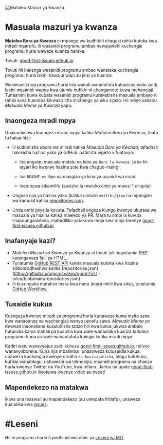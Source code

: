 ![Matoleo Mazuri ya Kwanza](https://github.com/Krishna01work/good-first-issues.github.io/blob/f5ac4b7f8543913637057e166638f1735512434c/assets/github/social-preview.png)

# Masuala mazuri ya kwanza

**Matoleo Bora ya Kwanza** ni mpango wa kudhibiti chaguzi rahisi kutoka kwa miradi maarufu, ili wasanidi programu ambao hawajawahi kuchangia programu huria waweze kuanza haraka.

Tovuti: [good-first-issues.github.io](https://good-first-issues.github.io)

Tovuti hii inalenga wasanidi programu ambao wanataka kuchangia programu huria lakini hawajui wapi au jinsi ya kuanza.

Wasimamizi wa programu huria kila wakati wanatafuta kuhusisha watu zaidi, lakini wasanidi wapya kwa ujumla hufikiri ni changamoto kuwa mchangiaji. Tunaamini kuwa kupata wasanidi programu kurekebisha masuala ambayo ni rahisi sana huondoa kikwazo cha michango ya siku zijazo. Hii ndiyo sababu *Masuala Mema ya Kwanza* yapo.

## Inaongeza mradi mpya

Unakaribishwa kuongeza mradi mpya katika *Matoleo Bora ya Kwanza*, fuata tu hatua hizi:

- Ili kudumisha ubora wa miradi katika *Masuala Bora ya Kwanza*, tafadhali hakikisha hazina yako ya GitHub inatimiza vigezo vifuatavyo:

     - Ina angalau masuala matatu na lebo ya `bora la kwanza`. Lebo hii tayari iko kwenye hazina zote kwa chaguo-msingi.

     - Ina `README.md` iliyo na maagizo ya kina ya usanidi wa mradi

     - Inatunzwa kikamilifu (sasisho la mwisho chini ya mwezi 1 uliopita)

- Ongeza njia ya hazina yako (katika umbizo `mmiliki/jina` na mpangilio wa kamusi) katika [repositories.json](https://github.com/gomzyakov/good-first-issue/blob/main/repositories.json).

- Unda ombi jipya la kuvuta. Tafadhali ongeza kiungo kwenye ukurasa wa masuala ya hazina katika maelezo ya PR. Mara tu ombi la kuvuta linapounganishwa, mabadiliko yatakuwa moja kwa moja kwenye [good-first-issues.github.io](https://good-first-issues.github.io).

## Inafanyaje kazi?

- *Matoleo Mazuri ya Kwanza* ya Kwanza ni tovuti tuli inayotumia [PHP](https://www.php.net)` kutengeneza faili za HTML.
- Tunatumia [GitHub REST API](https://docs.github.com/en/rest) kuleta masuala kutoka kwa hazina zilizoorodheshwa katika [repositories.json](https://github.com/gomzyakov/good-first -toleo/blob/main/repositories.json).
- Ili kuzunguka matatizo mara kwa mara (mara mbili kwa siku), tunatumia [GitHub Workflow](https://docs.github.com/en/actions/using-workflows).

## Tusaidie kukua

Kusogeza kwenye miradi ya programu huria kunaweza kuwa mzito sana kwa wanaoanza na wachangiaji wenye uzoefu sawa. *Masuala Mema ya Kwanza* inaonekana kusuluhisha tatizo hili kwa kutoa jukwaa ambalo hutumika kama mahali pa kuanzia kwa wale wanaotaka kuanza kutumia programu huria au wale wanaotafuta kuingia katika mradi mpya.

Kadiri watu wanavyojua zaidi kuhusu [good-first-issues.github.io](https://good-first-issues.github.io), ndivyo wanavyoboreka. Kuna njia mbalimbali unazoweza kutusaidia kukua: unaweza kuchangia kwenye orodha `za kustaajabisha`, blogu kutuhusu, kufikia wanablogu, ushawishi wa teknolojia, msanidi programu na chanzo huria kwenye Twitter na YouTube, kwa mfano. Jaribu na upate [good-first-issues.github.io](https://good-first-issues.github.io) iliyotajwa kwenye video au tweet!

## Mapendekezo na matakwa

Ikiwa una maswali au mapendekezo (au umepata hitilafu), unaweza kuandika kwa [issues](https://github.com/good-first-issues/good-first-issues.github.io/issues).

# #Leseni

Hii ni programu huria iliyoidhinishwa chini ya [Leseni ya MIT](https://github.com/good-first-issues/good-first-issues.github.io/blob/main/LICENSE).